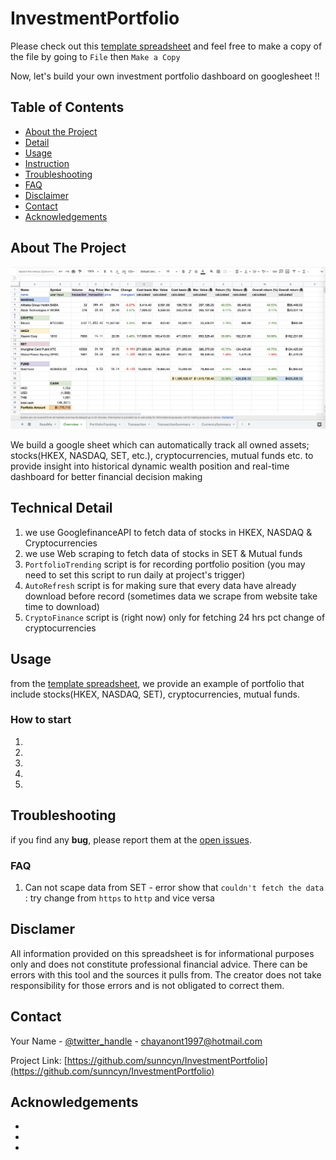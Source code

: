 # InvestmentPortfolio
Please check out this [template spreadsheet](https://docs.google.com/spreadsheets/d/1w3R4SSCoHAxi5tc2f4QI8hnFmzJQpaBJSzW_MJ-WYmI/edit?usp=sharing)
and feel free to make a copy of the file by going to `File` then `Make a Copy` 

Now, let's build your own investment portfolio dashboard on googlesheet !! 

<!-- TABLE OF CONTENTS -->
## Table of Contents

* [About the Project](#about-the-project)
* [Detail](#detail)
* [Usage](#usage)
* [Instruction](#instruction)
* [Troubleshooting](#troubleshooting)
* [FAQ](#FAQ)
* [Disclaimer](#disclaimer) 
* [Contact](#contact)
* [Acknowledgements](#acknowledgements)



<!-- ABOUT THE PROJECT -->
## About The Project

![](Overview_screenshot.png)

We build a google sheet which can automatically track all owned assets; stocks(HKEX, NASDAQ, SET, etc.), cryptocurrencies, mutual funds etc. to provide insight into historical dynamic wealth position and real-time dashboard for better financial decision making

<!-- DETAIL -->
## Technical Detail

1. we use GooglefinanceAPI to fetch data of stocks in HKEX, NASDAQ & Cryptocurrencies
2. we use Web scraping to fetch data of stocks in SET & Mutual funds
3. `PortfolioTrending` script is for recording portfolio position (you may need to set this script to run daily at project's trigger)
4. `AutoRefresh` script is for making sure that every data have already download before record (sometimes data we scrape from website take time to download)
5. `CryptoFinance` script is (right now) only for fetching 24 hrs pct change of cryptocurrencies 

<!-- USAGE EXAMPLES -->
## Usage

from the [template spreadsheet](https://docs.google.com/spreadsheets/d/1w3R4SSCoHAxi5tc2f4QI8hnFmzJQpaBJSzW_MJ-WYmI/edit?usp=sharing), we provide an example of portfolio that include stocks(HKEX, NASDAQ, SET), cryptocurrencies, mutual funds.

### How to start

1.
2.
3.
4.
5.



<!-- Troubleshooting -->
## Troubleshooting
if you find any **bug**, please report them at the [open issues](https://github.com/sunncyn/InvestmentPortfolio/issues).
### FAQ

1. Can not scape data from SET - error show that `couldn't fetch the data` : try change from `https` to `http` and vice versa

<!-- Disclaimer -->
## Disclamer
All information provided on this spreadsheet is for informational purposes only and does not constitute professional financial advice. There can be errors with this tool and the sources it pulls from. The creator does not take responsibility for those errors and is not obligated to correct them.

<!-- CONTACT -->
## Contact

Your Name - [@twitter_handle](https://twitter.com/twitter_handle) - chayanont1997@hotmail.com

Project Link: [https://github.com/sunncyn/InvestmentPortfolio](https://github.com/sunncyn/InvestmentPortfolio)

<!-- ACKNOWLEDGEMENTS -->
## Acknowledgements

* []()
* []()
* []()





<!-- MARKDOWN LINKS & IMAGES -->
<!-- https://www.markdownguide.org/basic-syntax/#reference-style-links -->
[product-screenshot]: images/screenshot.png
